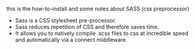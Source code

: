 this is the how-to-install and some notes about SASS (css preprocessor)

- Sass is a CSS stylesheet pre-processor.
- Sass reduces repetition of CSS and therefore saves time.
- It allows you to natively compile .scss files to css at incredible speed and automatically via a connect middleware.


